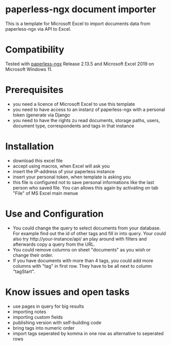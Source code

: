 # paperless-ngx document importer
This is a template for Microsoft Excel to import documents data from paperless-ngx via API to Excel.
# Compatibility
Tested with [paperless-ngx](https://github.com/paperless-ngx/paperless-ngx) Release 2.13.5 and Microsoft Excel 2019 on Microsoft Windows 11.
# Prerequisites
- you need a licence of Microsoft Excel to use this template
- you need to have access to an instanz of paperless-ngx with a personal token (generate via Django 
- you need to have the rights zu read documents, storage paths, users, document type, correspondents and tags in that instance
# Installation
- download this excel file
- accept using macros, when Excel will ask you
- insert the IP-address of your paperless instance
- insert your personal token, when template is asking you
- this file is configured not to save personal informations like the last person who saved file. You can allows this again by activating on tab "File" of MS Excel main menue
# Use and Configuration
- You could change the query to select documents from your database. For example find out the id of other tags and fill in into query. Your could also try http://your-instance/api/ an play around with filters and afterwards copy a query from the URL.
- You could remove columns on sheet "documents" as you wish or change their order.
- If you have documents with more than 4 tags, you could add more columns with "tag" in first row. They have to be all next to column "tagStart".
# Know issues and open tasks
- use pages in query for big results
- importing notes
- importing custom fields
- publishing version with self-building code
- bring tags into numeric order
- import tags seperated by komma in one row as alternative to seperated rows
